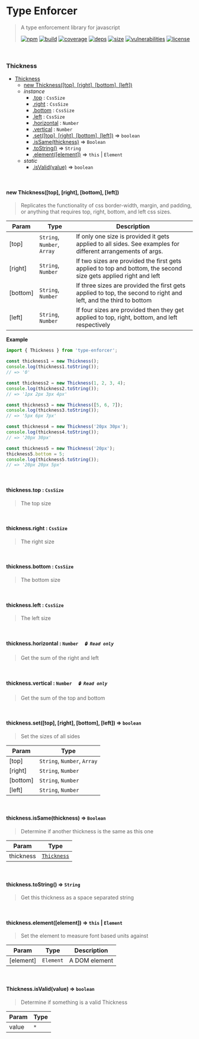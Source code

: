 # Type Enforcer

> A type enforcement library for javascript
>
> [![npm][npm]][npm-url]
[![build][build]][build-url]
[![coverage][coverage]][coverage-url]
[![deps][deps]][deps-url]
[![size][size]][size-url]
[![vulnerabilities][vulnerabilities]][vulnerabilities-url]
[![license][license]][license-url]


<br><a name="Thickness"></a>

### Thickness

* [Thickness](#Thickness)
    * [new Thickness([top], [right], [bottom], [left])](#new_Thickness_new)
    * _instance_
        * [.top](#Thickness+top) : <code>CssSize</code>
        * [.right](#Thickness+right) : <code>CssSize</code>
        * [.bottom](#Thickness+bottom) : <code>CssSize</code>
        * [.left](#Thickness+left) : <code>CssSize</code>
        * [.horizontal](#Thickness+horizontal) : <code>Number</code>
        * [.vertical](#Thickness+vertical) : <code>Number</code>
        * [.set([top], [right], [bottom], [left])](#Thickness+set) ⇒ <code>boolean</code>
        * [.isSame(thickness)](#Thickness+isSame) ⇒ <code>Boolean</code>
        * [.toString()](#Thickness+toString) ⇒ <code>String</code>
        * [.element([element])](#Thickness+element) ⇒ <code>this</code> \| <code>Element</code>
    * _static_
        * [.isValid(value)](#Thickness.isValid) ⇒ <code>boolean</code>


<br><a name="new_Thickness_new"></a>

#### new Thickness([top], [right], [bottom], [left])
> Replicates the functionality of css border-width, margin, and padding, or anything that requires top, right, bottom, and left css sizes.


| Param | Type | Description |
| --- | --- | --- |
| [top] | <code>String</code>, <code>Number</code>, <code>Array</code> | If only one size is provided it gets applied to all sides. See examples for different arrangements of args. |
| [right] | <code>String</code>, <code>Number</code> | If two sizes are provided the first gets applied to top and bottom, the second size gets applied right and left |
| [bottom] | <code>String</code>, <code>Number</code> | If three sizes are provided the first gets applied to top, the second to right and left, and the third to bottom |
| [left] | <code>String</code>, <code>Number</code> | If four sizes are provided then they get applied to top, right, bottom, and left respectively |

**Example**  
``` javascriptimport { Thickness } from 'type-enforcer';const thickness1 = new Thickness();console.log(thickness1.toString());// => '0'const thickness2 = new Thickness(1, 2, 3, 4);console.log(thickness2.toString());// => '1px 2px 3px 4px'const thickness3 = new Thickness([5, 6, 7]);console.log(thickness3.toString());// => '5px 6px 7px'const thickness4 = new Thickness('20px 30px');console.log(thickness4.toString());// => '20px 30px'const thickness5 = new Thickness('20px');thickness5.bottom = 5;console.log(thickness5.toString());// => '20px 20px 5px'```

<br><a name="Thickness+top"></a>

#### thickness.top : <code>CssSize</code>
> The top size


<br><a name="Thickness+right"></a>

#### thickness.right : <code>CssSize</code>
> The right size


<br><a name="Thickness+bottom"></a>

#### thickness.bottom : <code>CssSize</code>
> The bottom size


<br><a name="Thickness+left"></a>

#### thickness.left : <code>CssSize</code>
> The left size


<br><a name="Thickness+horizontal"></a>

#### thickness.horizontal : <code>Number</code>&nbsp;&nbsp;&nbsp;&nbsp;&nbsp;_`🔒 Read only`_

> Get the sum of the right and left


<br><a name="Thickness+vertical"></a>

#### thickness.vertical : <code>Number</code>&nbsp;&nbsp;&nbsp;&nbsp;&nbsp;_`🔒 Read only`_

> Get the sum of the top and bottom


<br><a name="Thickness+set"></a>

#### thickness.set([top], [right], [bottom], [left]) ⇒ <code>boolean</code>
> Set the sizes of all sides


| Param | Type |
| --- | --- |
| [top] | <code>String</code>, <code>Number</code>, <code>Array</code> | 
| [right] | <code>String</code>, <code>Number</code> | 
| [bottom] | <code>String</code>, <code>Number</code> | 
| [left] | <code>String</code>, <code>Number</code> | 


<br><a name="Thickness+isSame"></a>

#### thickness.isSame(thickness) ⇒ <code>Boolean</code>
> Determine if another thickness is the same as this one


| Param | Type |
| --- | --- |
| thickness | [<code>Thickness</code>](#Thickness) | 


<br><a name="Thickness+toString"></a>

#### thickness.toString() ⇒ <code>String</code>
> Get this thickness as a space separated string


<br><a name="Thickness+element"></a>

#### thickness.element([element]) ⇒ <code>this</code> \| <code>Element</code>
> Set the element to measure font based units against


| Param | Type | Description |
| --- | --- | --- |
| [element] | <code>Element</code> | A DOM element |


<br><a name="Thickness.isValid"></a>

#### Thickness.isValid(value) ⇒ <code>boolean</code>
> Determine if something is a valid Thickness


| Param | Type |
| --- | --- |
| value | <code>\*</code> | 


[npm]: https://img.shields.io/npm/v/type-enforcer.svg
[npm-url]: https://npmjs.com/package/type-enforcer
[build]: https://travis-ci.org/DarrenPaulWright/type-enforcer.svg?branch&#x3D;master
[build-url]: https://travis-ci.org/DarrenPaulWright/type-enforcer
[coverage]: https://coveralls.io/repos/github/DarrenPaulWright/type-enforcer/badge.svg?branch&#x3D;master
[coverage-url]: https://coveralls.io/github/DarrenPaulWright/type-enforcer?branch&#x3D;master
[deps]: https://david-dm.org/darrenpaulwright/type-enforcer.svg
[deps-url]: https://david-dm.org/darrenpaulwright/type-enforcer
[size]: https://packagephobia.now.sh/badge?p&#x3D;type-enforcer
[size-url]: https://packagephobia.now.sh/result?p&#x3D;type-enforcer
[vulnerabilities]: https://snyk.io/test/github/DarrenPaulWright/type-enforcer/badge.svg?targetFile&#x3D;package.json
[vulnerabilities-url]: https://snyk.io/test/github/DarrenPaulWright/type-enforcer?targetFile&#x3D;package.json
[license]: https://img.shields.io/github/license/DarrenPaulWright/type-enforcer.svg
[license-url]: https://npmjs.com/package/type-enforcer/LICENSE.md
